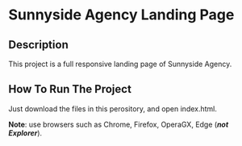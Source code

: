 # Sunnyside Agency Landing Page

## Description

This project is a full responsive landing page of Sunnyside Agency.

## How To Run The Project

Just download the files in this perository, and open index.html.

**Note**: use browsers such as Chrome, Firefox, OperaGX, Edge (***not Explorer***).
